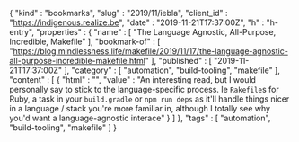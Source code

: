 {
  "kind" : "bookmarks",
  "slug" : "2019/11/iebla",
  "client_id" : "https://indigenous.realize.be",
  "date" : "2019-11-21T17:37:00Z",
  "h" : "h-entry",
  "properties" : {
    "name" : [ "The Language Agnostic, All-Purpose, Incredible, Makefile" ],
    "bookmark-of" : [ "https://blog.mindlessness.life/makefile/2019/11/17/the-language-agnostic-all-purpose-incredible-makefile.html" ],
    "published" : [ "2019-11-21T17:37:00Z" ],
    "category" : [ "automation", "build-tooling", "makefile" ],
    "content" : [ {
      "html" : "",
      "value" : "An interesting read, but I would personally say to stick to the language-specific process. Ie `Rakefile`s for Ruby, a task in your `build.gradle` or `npm run deps` as it'll handle things nicer in a language / stack you're more familiar in, although I totally see why you'd want a language-agnostic interace"
    } ]
  },
  "tags" : [ "automation", "build-tooling", "makefile" ]
}

